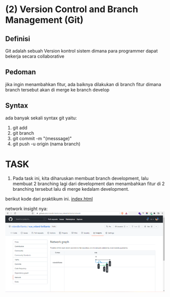 # (2) Version Control and Branch Management (Git)
## Definisi
Git adalah sebuah Version kontrol sistem dimana para programmer dapat bekerja secara collaborative

## Pedoman
jika ingin menambahkan fitur, ada baiknya dilakukan di branch fitur dimana branch tersebut akan di merge ke branch develop

## Syntax
ada banyak sekali syntax git yaitu:
1. git add
2. git branch
3. git commit -m "(messsage)"
4. git push -u origin (nama branch)

# TASK
1. Pada task ini, kita diharuskan membuat branch development, lalu membuat 2 branching lagi dari development dan menambahkan fitur di 2 branching tersebut lalu di merge kedalam development.

berikut kode dari praktikum ini.
[index.html](praktikum/index.html)

network insight nya:
![network insight](screenshots/insight-network.png)

